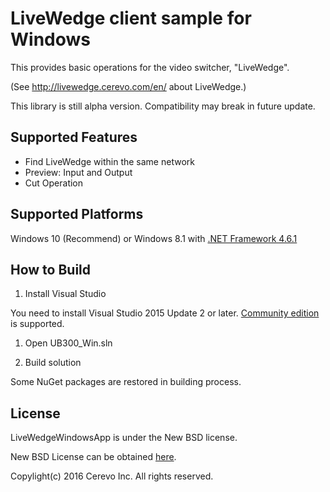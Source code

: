 # LiveWedge client sample for Windows

This provides basic operations for the video switcher, "LiveWedge".

(See http://livewedge.cerevo.com/en/ about LiveWedge.)

This library is still alpha version. Compatibility may break in future update.

## Supported Features

* Find LiveWedge within the same network
* Preview: Input and Output
* Cut Operation

## Supported Platforms

Windows 10 (Recommend) or Windows 8.1 with [.NET Framework 4.6.1](https://go.microsoft.com/fwlink/?LinkId=671728)

## How to Build

1. Install Visual Studio

  You need to install Visual Studio 2015 Update 2 or later. [Community edition](https://www.visualstudio.com/products/visual-studio-community-vs) is supported.

1. Open UB300_Win.sln

1. Build solution

  Some NuGet packages are restored in building process.

## License

LiveWedgeWindowsApp is under the New BSD license.

New BSD License can be obtained [here](https://opensource.org/licenses/bsd-license.php).

Copylight(c) 2016 Cerevo Inc. All rights reserved.